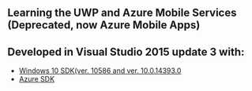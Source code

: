 ## Learning the UWP and Azure Mobile Services (Deprecated, now Azure Mobile Apps)

## Developed in Visual Studio 2015 update 3 with:
* [Windows 10 SDK(ver. 10586 and ver. 10.0.14393.0](https://developer.microsoft.com/en-us/windows/downloads)
* [Azure SDK](https://azure.microsoft.com/en-us/downloads/)
